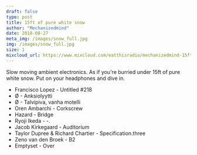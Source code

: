 ```yaml
---
draft: false
type: post
title: 15ft of pure white snow
author: "Mechanizedmind"
date: 2018-08-27
meta_img: /images/snow_full.jpg
img: /images/snow_full.jpg
size: 1
mixcloud_url: https://www.mixcloud.com/eatthisradio/mechanizedmind-15ft-of-pure-white-snow/
---
```


Slow moving ambient electronics. As if you're burried under 15ft of pure white snow. Put on your headphones and dive in. 

- Francisco Lopez - Untitled #218
- Ø - Anksiolyytti
- Ø - Talvipiva, vanha motelli
- Oren Ambarchi - Corkscrew
- Hazard - Bridge
- Ryoji Ikeda - -.
- Jacob Kirkegaard - Auditorium
- Taylor Dupree & Richard Chartier - Specification.three
- Zeno van den Broek - B2
- Emptyset - Over 
